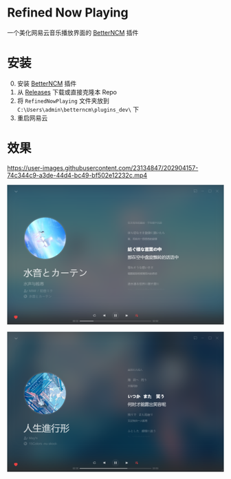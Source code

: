 # Refined Now Playing

一个美化网易云音乐播放界面的 [BetterNCM](https://github.com/MicroCBer/BetterNCM) 插件

# 安装

0. 安装 [BetterNCM](https://github.com/MicroCBer/BetterNCM) 插件
1. 从 [Releases](https://github.com/solstice23/refined-now-playing-netease/releases) 下载或直接克隆本 Repo
2. 将 `RefinedNowPlaying` 文件夹放到 `C:\Users\admin\betterncm\plugins_dev\` 下
3. 重启网易云

# 效果

https://user-images.githubusercontent.com/23134847/202904157-74c344c9-a3de-44d4-bc49-bf502e12232c.mp4

![screenshot1](screenshot1.png)

![screenshot2](screenshot2.png)
